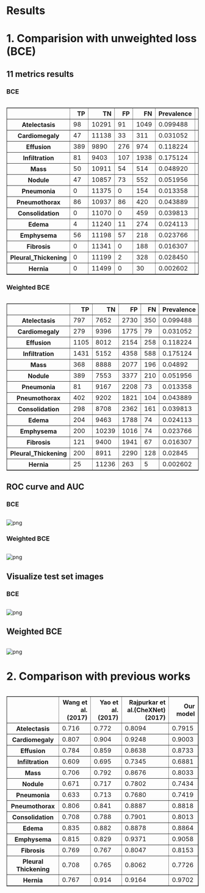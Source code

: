 # Results

# 1. Comparision with unweighted loss (BCE)

## 11 metrics results 
### BCE 


```python

```




<div>
<style scoped>
    .dataframe tbody tr th:only-of-type {
        vertical-align: middle;
    }

    .dataframe tbody tr th {
        vertical-align: top;
    }

    .dataframe thead th {
        text-align: right;
    }
</style>
<table border="1" class="dataframe">
  <thead>
    <tr style="text-align: right;">
      <th></th>
      <th>TP</th>
      <th>TN</th>
      <th>FP</th>
      <th>FN</th>
      <th>Prevalence</th>
      <th>Accuracy</th>
      <th>Precision</th>
      <th>Recall</th>
      <th>f1-score</th>
      <th>PR AUC</th>
      <th>ROC AUC</th>
    </tr>
  </thead>
  <tbody>
    <tr>
      <th>Atelectasis</th>
      <td>98</td>
      <td>10291</td>
      <td>91</td>
      <td>1049</td>
      <td>0.099488</td>
      <td>0.901119</td>
      <td>0.518518</td>
      <td>0.085440</td>
      <td>0.146707</td>
      <td>0.310773</td>
      <td>0.783875</td>
    </tr>
    <tr>
      <th>Cardiomegaly</th>
      <td>47</td>
      <td>11138</td>
      <td>33</td>
      <td>311</td>
      <td>0.031052</td>
      <td>0.970162</td>
      <td>0.587500</td>
      <td>0.131285</td>
      <td>0.214612</td>
      <td>0.319030</td>
      <td>0.893210</td>
    </tr>
    <tr>
      <th>Effusion</th>
      <td>389</td>
      <td>9890</td>
      <td>276</td>
      <td>974</td>
      <td>0.118224</td>
      <td>0.891578</td>
      <td>0.584962</td>
      <td>0.285400</td>
      <td>0.383629</td>
      <td>0.477162</td>
      <td>0.871852</td>
    </tr>
    <tr>
      <th>Infiltration</th>
      <td>81</td>
      <td>9403</td>
      <td>107</td>
      <td>1938</td>
      <td>0.175124</td>
      <td>0.822621</td>
      <td>0.430851</td>
      <td>0.040119</td>
      <td>0.073403</td>
      <td>0.317599</td>
      <td>0.677662</td>
    </tr>
    <tr>
      <th>Mass</th>
      <td>50</td>
      <td>10911</td>
      <td>54</td>
      <td>514</td>
      <td>0.048920</td>
      <td>0.950733</td>
      <td>0.480769</td>
      <td>0.088652</td>
      <td>0.149701</td>
      <td>0.261641</td>
      <td>0.807418</td>
    </tr>
    <tr>
      <th>Nodule</th>
      <td>47</td>
      <td>10857</td>
      <td>73</td>
      <td>552</td>
      <td>0.051956</td>
      <td>0.945789</td>
      <td>0.391667</td>
      <td>0.078464</td>
      <td>0.130737</td>
      <td>0.191483</td>
      <td>0.748301</td>
    </tr>
    <tr>
      <th>Pneumonia</th>
      <td>0</td>
      <td>11375</td>
      <td>0</td>
      <td>154</td>
      <td>0.013358</td>
      <td>0.986642</td>
      <td>0.000000</td>
      <td>0.000000</td>
      <td>0.000000</td>
      <td>0.040491</td>
      <td>0.738170</td>
    </tr>
    <tr>
      <th>Pneumothorax</th>
      <td>86</td>
      <td>10937</td>
      <td>86</td>
      <td>420</td>
      <td>0.043889</td>
      <td>0.956111</td>
      <td>0.500000</td>
      <td>0.169960</td>
      <td>0.253687</td>
      <td>0.322452</td>
      <td>0.870508</td>
    </tr>
    <tr>
      <th>Consolidation</th>
      <td>0</td>
      <td>11070</td>
      <td>0</td>
      <td>459</td>
      <td>0.039813</td>
      <td>0.960187</td>
      <td>0.000000</td>
      <td>0.000000</td>
      <td>0.000000</td>
      <td>0.127987</td>
      <td>0.805243</td>
    </tr>
    <tr>
      <th>Edema</th>
      <td>4</td>
      <td>11240</td>
      <td>11</td>
      <td>274</td>
      <td>0.024113</td>
      <td>0.975280</td>
      <td>0.266667</td>
      <td>0.014388</td>
      <td>0.027304</td>
      <td>0.158447</td>
      <td>0.886959</td>
    </tr>
    <tr>
      <th>Emphysema</th>
      <td>56</td>
      <td>11198</td>
      <td>57</td>
      <td>218</td>
      <td>0.023766</td>
      <td>0.976147</td>
      <td>0.495575</td>
      <td>0.204380</td>
      <td>0.289406</td>
      <td>0.300044</td>
      <td>0.866068</td>
    </tr>
    <tr>
      <th>Fibrosis</th>
      <td>0</td>
      <td>11341</td>
      <td>0</td>
      <td>188</td>
      <td>0.016307</td>
      <td>0.983693</td>
      <td>0.000000</td>
      <td>0.000000</td>
      <td>0.000000</td>
      <td>0.086079</td>
      <td>0.772426</td>
    </tr>
    <tr>
      <th>Pleural_Thickening</th>
      <td>0</td>
      <td>11199</td>
      <td>2</td>
      <td>328</td>
      <td>0.028450</td>
      <td>0.971377</td>
      <td>0.000000</td>
      <td>0.000000</td>
      <td>0.000000</td>
      <td>0.097168</td>
      <td>0.751570</td>
    </tr>
    <tr>
      <th>Hernia</th>
      <td>0</td>
      <td>11499</td>
      <td>0</td>
      <td>30</td>
      <td>0.002602</td>
      <td>0.997398</td>
      <td>0.000000</td>
      <td>0.000000</td>
      <td>0.000000</td>
      <td>0.136066</td>
      <td>0.701610</td>
    </tr>
  </tbody>
</table>
</div>



### Weighted BCE


```python

```




<div>
<style scoped>
    .dataframe tbody tr th:only-of-type {
        vertical-align: middle;
    }

    .dataframe tbody tr th {
        vertical-align: top;
    }

    .dataframe thead th {
        text-align: right;
    }
</style>
<table border="1" class="dataframe">
  <thead>
    <tr style="text-align: right;">
      <th></th>
      <th>TP</th>
      <th>TN</th>
      <th>FP</th>
      <th>FN</th>
      <th>Prevalence</th>
      <th>Accuracy</th>
      <th>Precision</th>
      <th>Recall</th>
      <th>f1-score</th>
      <th>PR AUC</th>
      <th>ROC AUC</th>
    </tr>
  </thead>
  <tbody>
    <tr>
      <th>Atelectasis</th>
      <td>797</td>
      <td>7652</td>
      <td>2730</td>
      <td>350</td>
      <td>0.099488</td>
      <td>0.732848</td>
      <td>0.225971</td>
      <td>0.694856</td>
      <td>0.341035</td>
      <td>0.30357</td>
      <td>0.791514</td>
    </tr>
    <tr>
      <th>Cardiomegaly</th>
      <td>279</td>
      <td>9396</td>
      <td>1775</td>
      <td>79</td>
      <td>0.031052</td>
      <td>0.839188</td>
      <td>0.135833</td>
      <td>0.77933</td>
      <td>0.231343</td>
      <td>0.335431</td>
      <td>0.900263</td>
    </tr>
    <tr>
      <th>Effusion</th>
      <td>1105</td>
      <td>8012</td>
      <td>2154</td>
      <td>258</td>
      <td>0.118224</td>
      <td>0.790788</td>
      <td>0.339061</td>
      <td>0.810712</td>
      <td>0.478148</td>
      <td>0.479529</td>
      <td>0.873256</td>
    </tr>
    <tr>
      <th>Infiltration</th>
      <td>1431</td>
      <td>5152</td>
      <td>4358</td>
      <td>588</td>
      <td>0.175124</td>
      <td>0.570995</td>
      <td>0.247193</td>
      <td>0.708767</td>
      <td>0.366547</td>
      <td>0.320589</td>
      <td>0.68805</td>
    </tr>
    <tr>
      <th>Mass</th>
      <td>368</td>
      <td>8888</td>
      <td>2077</td>
      <td>196</td>
      <td>0.04892</td>
      <td>0.802845</td>
      <td>0.150511</td>
      <td>0.652482</td>
      <td>0.2446</td>
      <td>0.261568</td>
      <td>0.803305</td>
    </tr>
    <tr>
      <th>Nodule</th>
      <td>389</td>
      <td>7553</td>
      <td>3377</td>
      <td>210</td>
      <td>0.051956</td>
      <td>0.688872</td>
      <td>0.103293</td>
      <td>0.649416</td>
      <td>0.178236</td>
      <td>0.180265</td>
      <td>0.743427</td>
    </tr>
    <tr>
      <th>Pneumonia</th>
      <td>81</td>
      <td>9167</td>
      <td>2208</td>
      <td>73</td>
      <td>0.013358</td>
      <td>0.802151</td>
      <td>0.035387</td>
      <td>0.525974</td>
      <td>0.066312</td>
      <td>0.040735</td>
      <td>0.741872</td>
    </tr>
    <tr>
      <th>Pneumothorax</th>
      <td>402</td>
      <td>9202</td>
      <td>1821</td>
      <td>104</td>
      <td>0.043889</td>
      <td>0.83303</td>
      <td>0.180837</td>
      <td>0.794466</td>
      <td>0.294613</td>
      <td>0.305633</td>
      <td>0.881849</td>
    </tr>
    <tr>
      <th>Consolidation</th>
      <td>298</td>
      <td>8708</td>
      <td>2362</td>
      <td>161</td>
      <td>0.039813</td>
      <td>0.781161</td>
      <td>0.11203</td>
      <td>0.649237</td>
      <td>0.191087</td>
      <td>0.132937</td>
      <td>0.801257</td>
    </tr>
    <tr>
      <th>Edema</th>
      <td>204</td>
      <td>9463</td>
      <td>1788</td>
      <td>74</td>
      <td>0.024113</td>
      <td>0.838494</td>
      <td>0.10241</td>
      <td>0.733813</td>
      <td>0.179736</td>
      <td>0.175708</td>
      <td>0.886428</td>
    </tr>
    <tr>
      <th>Emphysema</th>
      <td>200</td>
      <td>10239</td>
      <td>1016</td>
      <td>74</td>
      <td>0.023766</td>
      <td>0.905456</td>
      <td>0.164474</td>
      <td>0.729927</td>
      <td>0.268456</td>
      <td>0.31924</td>
      <td>0.905833</td>
    </tr>
    <tr>
      <th>Fibrosis</th>
      <td>121</td>
      <td>9400</td>
      <td>1941</td>
      <td>67</td>
      <td>0.016307</td>
      <td>0.825831</td>
      <td>0.058681</td>
      <td>0.643617</td>
      <td>0.107556</td>
      <td>0.111078</td>
      <td>0.815286</td>
    </tr>
    <tr>
      <th>Pleural_Thickening</th>
      <td>200</td>
      <td>8911</td>
      <td>2290</td>
      <td>128</td>
      <td>0.02845</td>
      <td>0.790268</td>
      <td>0.080321</td>
      <td>0.609756</td>
      <td>0.141945</td>
      <td>0.107171</td>
      <td>0.772643</td>
    </tr>
    <tr>
      <th>Hernia</th>
      <td>25</td>
      <td>11236</td>
      <td>263</td>
      <td>5</td>
      <td>0.002602</td>
      <td>0.976754</td>
      <td>0.086806</td>
      <td>0.833333</td>
      <td>0.157233</td>
      <td>0.359712</td>
      <td>0.970161</td>
    </tr>
  </tbody>
</table>
</div>



## ROC curve and AUC 
### BCE


```python

```


    
![png](output_7_0.png)
    


### Weighted BCE


```python

```


    
![png](output_9_0.png)
    


## Visualize test set images
### BCE


```python

```


    
![png](output_11_0.png)
    


## Weighted BCE


```python

```


    
![png](output_13_0.png)
    


# 2. Comparison with previous works


```python

```




<div>
<style scoped>
    .dataframe tbody tr th:only-of-type {
        vertical-align: middle;
    }

    .dataframe tbody tr th {
        vertical-align: top;
    }

    .dataframe thead th {
        text-align: right;
    }
</style>
<table border="1" class="dataframe">
  <thead>
    <tr style="text-align: right;">
      <th></th>
      <th>Wang et al. (2017)</th>
      <th>Yao et al. (2017)</th>
      <th>Rajpurkar et al.(CheXNet) (2017)</th>
      <th>Our model</th>
    </tr>
  </thead>
  <tbody>
    <tr>
      <th>Atelectasis</th>
      <td>0.716</td>
      <td>0.772</td>
      <td>0.8094</td>
      <td>0.7915</td>
    </tr>
    <tr>
      <th>Cardiomegaly</th>
      <td>0.807</td>
      <td>0.904</td>
      <td>0.9248</td>
      <td>0.9003</td>
    </tr>
    <tr>
      <th>Effusion</th>
      <td>0.784</td>
      <td>0.859</td>
      <td>0.8638</td>
      <td>0.8733</td>
    </tr>
    <tr>
      <th>Infiltration</th>
      <td>0.609</td>
      <td>0.695</td>
      <td>0.7345</td>
      <td>0.6881</td>
    </tr>
    <tr>
      <th>Mass</th>
      <td>0.706</td>
      <td>0.792</td>
      <td>0.8676</td>
      <td>0.8033</td>
    </tr>
    <tr>
      <th>Nodule</th>
      <td>0.671</td>
      <td>0.717</td>
      <td>0.7802</td>
      <td>0.7434</td>
    </tr>
    <tr>
      <th>Pneumonia</th>
      <td>0.633</td>
      <td>0.713</td>
      <td>0.7680</td>
      <td>0.7419</td>
    </tr>
    <tr>
      <th>Pneumothorax</th>
      <td>0.806</td>
      <td>0.841</td>
      <td>0.8887</td>
      <td>0.8818</td>
    </tr>
    <tr>
      <th>Consolidation</th>
      <td>0.708</td>
      <td>0.788</td>
      <td>0.7901</td>
      <td>0.8013</td>
    </tr>
    <tr>
      <th>Edema</th>
      <td>0.835</td>
      <td>0.882</td>
      <td>0.8878</td>
      <td>0.8864</td>
    </tr>
    <tr>
      <th>Emphysema</th>
      <td>0.815</td>
      <td>0.829</td>
      <td>0.9371</td>
      <td>0.9058</td>
    </tr>
    <tr>
      <th>Fibrosis</th>
      <td>0.769</td>
      <td>0.767</td>
      <td>0.8047</td>
      <td>0.8153</td>
    </tr>
    <tr>
      <th>Pleural Thickening</th>
      <td>0.708</td>
      <td>0.765</td>
      <td>0.8062</td>
      <td>0.7726</td>
    </tr>
    <tr>
      <th>Hernia</th>
      <td>0.767</td>
      <td>0.914</td>
      <td>0.9164</td>
      <td>0.9702</td>
    </tr>
  </tbody>
</table>
</div>




```python

```
